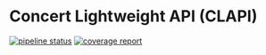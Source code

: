 Concert Lightweight API (CLAPI)
===============================

[![pipeline status](https://gitlab.com/concert/clapi/badges/master/pipeline.svg)](
    https://gitlab.com/concert/clapi/commits/master)
[![coverage report](https://gitlab.com/concert/clapi/badges/master/coverage.svg)](
    https://concert.gitlab.io/clapi)

